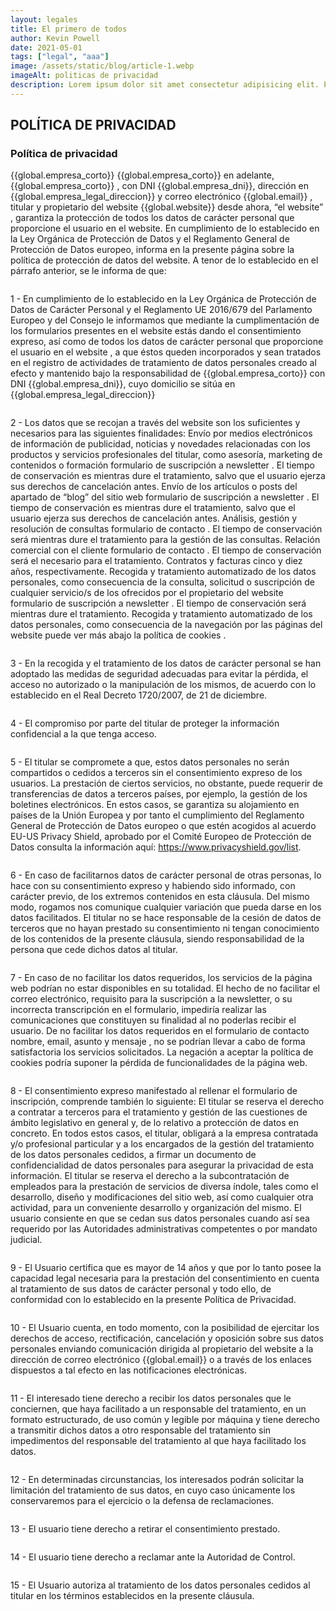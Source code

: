 ```yaml
---
layout: legales
title: El primero de todos
author: Kevin Powell
date: 2021-05-01
tags: ["legal", "aaa"]
image: /assets/static/blog/article-1.webp
imageAlt: politicas de privacidad
description: Lorem ipsum dolor sit amet consectetur adipisicing elit. Perferendis accusantium sit illo neque rem omnis quaerat, nam similique vitae delectus ad magni vel quo maxime, magnam placeat. Reprehenderit, distinctio aliquam?
---
```


## POLÍTICA DE PRIVACIDAD


### Política de privacidad 
       
       
{{global.empresa_corto}} {{global.empresa_corto}}  en adelante, {{global.empresa_corto}}  , con DNI  {{global.empresa_dni}}, dirección en {{global.empresa_legal_direccion}} y correo electrónico  {{global.email}} , titular y propietario del website  {{global.website}}  desde ahora, “el website” , garantiza la protección de todos los datos de carácter personal que proporcione el usuario en el website. En cumplimiento de lo establecido en la Ley Orgánica de Protección de Datos y el Reglamento General de Protección de Datos europeo, informa en la presente página sobre la política de protección de datos del website. A tenor de lo establecido en el párrafo anterior, se le informa de que:
```
```
1 - En cumplimiento de lo establecido en la Ley Orgánica de Protección de Datos de Carácter Personal y el Reglamento  UE  2016/679 del Parlamento Europeo y del Consejo le informamos que mediante la cumplimentación de los formularios presentes en el website estás dando el consentimiento expreso, así como de todos los datos de carácter personal que proporcione el usuario en el website , a que éstos queden incorporados y sean tratados en el registro de actividades de tratamiento de datos personales creado al efecto y mantenido bajo la responsabilidad de  {{global.empresa_corto}} con DNI  {{global.empresa_dni}}, cuyo domicilio se sitúa en {{global.empresa_legal_direccion}} 
```
```

2 -  Los datos que se recojan a través del website son los suficientes y necesarios para las siguientes finalidades: Envío por medios electrónicos de información de publicidad, noticias y novedades relacionadas con los productos y servicios profesionales del titular, como asesoría, marketing de contenidos o formación  formulario de suscripción a newsletter . El tiempo de conservación es mientras dure el tratamiento, salvo que el usuario ejerza sus derechos de cancelación antes. Envío de los artículos o posts del apartado de “blog” del sitio web  formulario de suscripción a newsletter . El tiempo de conservación es mientras dure el tratamiento, salvo que el usuario ejerza sus derechos de cancelación antes. Análisis, gestión y resolución de consultas formulario de contacto . El tiempo de conservación será mientras dure el tratamiento para la gestión de las consultas. Relación comercial con el cliente  formulario de contacto . El tiempo de conservación será el necesario para el tratamiento. Contratos y facturas cinco y diez años, respectivamente. Recogida y tratamiento automatizado de los datos personales, como consecuencia de la consulta, solicitud o suscripción de cualquier servicio/s de los ofrecidos por el propietario del website  formulario de suscripción a newsletter . El tiempo de conservación será mientras dure el tratamiento. Recogida y tratamiento automatizado de los datos personales, como consecuencia de la navegación por las páginas del website puede ver más abajo la política de cookies . 
```
```

3 -  En la recogida y el tratamiento de los datos de carácter personal se han adoptado las medidas de seguridad adecuadas para evitar la pérdida, el acceso no autorizado o la manipulación de los mismos, de acuerdo con lo establecido en el Real Decreto 1720/2007, de 21 de diciembre.
```
```
4 - El compromiso por parte del titular de proteger la información confidencial a la que tenga acceso. 
```
```
5 - El titular se compromete a que, estos datos personales no serán compartidos o cedidos a terceros sin el consentimiento expreso de los usuarios. La prestación de ciertos servicios, no obstante, puede requerir de transferencias de datos a terceros países, por ejemplo, la gestión de los boletines electrónicos. En estos casos, se garantiza su alojamiento en países de la Unión Europea  y por tanto el cumplimiento del Reglamento General de Protección de Datos europeo  o que estén acogidos al acuerdo EU-US Privacy Shield, aprobado por el Comité Europeo de Protección de Datos  consulta la información aquí:    <a href="https://www.privacyshield.gov/list"> https://www.privacyshield.gov/list</a>. 
```
```
6 -  En caso de facilitarnos datos de carácter personal de otras personas, lo hace con su consentimiento expreso y habiendo sido informado, con carácter previo, de los extremos contenidos en esta cláusula. Del mismo modo, rogamos nos comunique cualquier variación que pueda darse en los datos facilitados. El titular no se hace responsable de la cesión de datos de terceros que no hayan prestado su consentimiento ni tengan conocimiento de los contenidos de la presente cláusula, siendo responsabilidad de la persona que cede dichos datos al titular.
```
```
7 -  En caso de no facilitar los datos requeridos, los servicios de la página web podrían no estar disponibles en su totalidad. El hecho de no facilitar el correo electrónico, requisito para la suscripción a la newsletter, o su incorrecta transcripción en el formulario, impediría realizar las comunicaciones que constituyen su finalidad  al no poderlas recibir el usuario. De no facilitar los datos requeridos en el formulario de contacto  nombre, email, asunto y mensaje , no se podrían llevar a cabo de forma satisfactoria los servicios solicitados. La negación a aceptar la política de cookies podría suponer la pérdida de funcionalidades de la página web.
```
```
8 - El consentimiento expreso manifestado al rellenar el formulario de inscripción, comprende también lo siguiente: El titular se reserva el derecho a contratar a terceros para el tratamiento y gestión de las cuestiones de ámbito legislativo en general y, de lo relativo a protección de datos en concreto. En todos estos casos, el titular, obligará a la empresa contratada y/o profesional particular y a los encargados de la gestión del tratamiento de los datos personales cedidos, a firmar un documento de confidencialidad de datos personales para asegurar la privacidad de esta información. El titular se reserva el derecho a la subcontratación de empleados para la prestación de servicios de diversa índole, tales como el desarrollo, diseño y modificaciones del sitio web, así como cualquier otra actividad, para un conveniente desarrollo y organización del mismo. El usuario consiente en que se cedan sus datos personales cuando así sea requerido por las Autoridades administrativas competentes o por mandato judicial. 
```
```
9 -  El Usuario certifica que es mayor de 14 años y que por lo tanto posee la capacidad legal necesaria para la prestación del consentimiento en cuenta al tratamiento de sus datos de carácter personal y todo ello, de conformidad con lo establecido en la presente Política de Privacidad. 
```
```
10 -  El Usuario cuenta, en todo momento, con la posibilidad de ejercitar los derechos de acceso, rectificación, cancelación y oposición sobre sus datos personales enviando comunicación dirigida al propietario del website a la dirección de correo electrónico  {{global.email}}  o a través de los enlaces dispuestos a tal efecto en las notificaciones electrónicas.
```
```
11 -  El interesado tiene derecho a recibir los datos personales que le conciernen, que haya facilitado a un responsable del tratamiento, en un formato estructurado, de uso común y legible por máquina y tiene derecho a transmitir dichos datos a otro responsable del tratamiento sin impedimentos del responsable del tratamiento al que haya facilitado los datos. 
```
```
12 - En determinadas circunstancias, los interesados podrán solicitar la limitación del tratamiento de sus datos, en cuyo caso únicamente los conservaremos para el ejercicio o la defensa de reclamaciones. 
```
```
13 -  El usuario tiene derecho a retirar el consentimiento prestado.
```
```
14 -  El usuario tiene derecho a reclamar ante la Autoridad de Control. 
```
```
15 -  El Usuario autoriza al tratamiento de los datos personales cedidos al titular en los términos establecidos en la presente cláusula.
